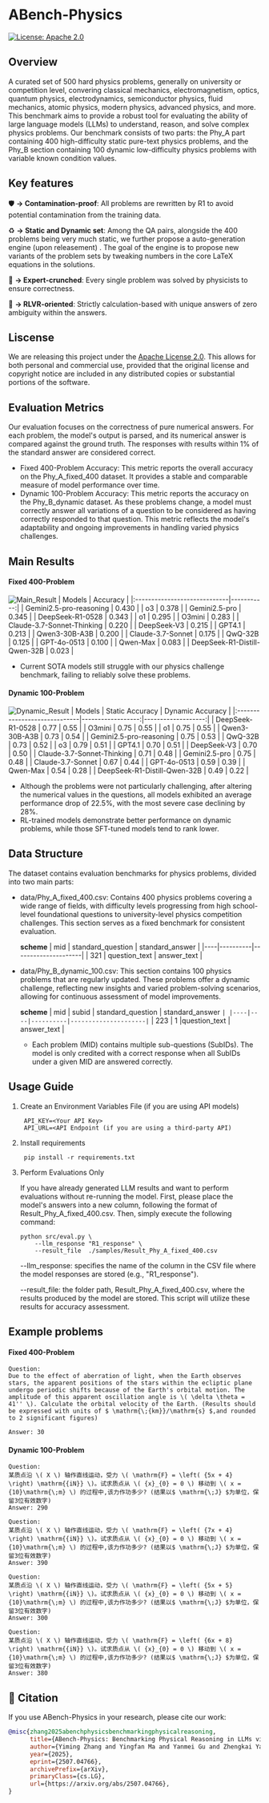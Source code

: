 # ABench-Physics
[![License: Apache 2.0](https://img.shields.io/badge/License-Apache%202.0-green.svg)](https://opensource.org/licenses/Apache-2.0)


## Overview
A curated set of 500 hard physics problems, generally on university or competition level, convering classical mechanics, electromagnetism, optics, quantum physics, electrodynamics, semiconductor physics, fluid mechanics, atomic physics, modern physics, advanced physics, and more. This benchmark aims to provide a robust tool for evaluating the ability of large language models (LLMs) to understand, reason, and solve complex physics problems. Our benchmark consists of two parts: the Phy_A part containing 400 high-difficulty static pure-text physics problems, and the Phy_B section containing 100 dynamic low-difficulty physics problems with variable known condition values.

## Key features

🛡️ **→ Contamination-proof**: All problems are rewritten by R1 to avoid potential contamination from the training data.

♻️  **→ Static and Dynamic set**: Among the QA pairs, alongside the 400 problems being very much static, we further propose a auto-generation engine (upon releasement) .
The goal of the engine is to propose new variants of the problem sets by tweaking numbers in the core LaTeX equations in the solutions.

🔎 **→ Expert-crunched**: Every single problem was solved by physicists to ensure correctness.

🤖 **→ RLVR-oriented**: Strictly calculation-based with unique answers of zero ambiguity within the answers.


## Liscense

We are releasing this project under the [Apache License 2.0](https://www.apache.org/licenses/LICENSE-2.0). This allows for both personal and commercial use, provided that the original license and copyright notice are included in any distributed copies or substantial portions of the software.


## Evaluation Metrics
Our evaluation focuses on the correctness of pure numerical answers. For each problem, the model's output is parsed, and its numerical answer is compared against the ground truth. The responses with results within 1% of the standard answer are considered correct.
* Fixed 400-Problem Accuracy: This metric reports the overall accuracy on the Phy_A_fixed_400 dataset. It provides a stable and comparable measure of model performance over time.
* Dynamic 100-Problem Accuracy: This metric reports the accuracy on the Phy_B_dynamic dataset. As these problems change, a model must correctly answer all variations of a question to be considered as having correctly responded to that question. This metric reflects the model's adaptability and ongoing improvements in handling varied physics challenges.


## Main Results
#### Fixed 400-Problem
![Main_Result](img/Phy_A_fixed_400.png)
| Models                       |   Accuracy |
|:-----------------------------|-----------:|
| Gemini2.5-pro-reasoning      |     0.430  |
| o3                           |     0.378  |
| Gemini2.5-pro                |     0.345  |
| DeepSeek-R1-0528             |     0.343  |
| o1                           |     0.295  |
| O3mini                       |     0.283  |
| Claude-3.7-Sonnet-Thinking   |     0.220  |
| DeepSeek-V3                  |     0.215  |
| GPT4.1                       |     0.213  |
| Qwen3-30B-A3B                |     0.200  |
| Claude-3.7-Sonnet            |     0.175  |
| QwQ-32B                      |     0.125  |
| GPT-4o-0513                  |     0.100  |
| Qwen-Max                     |     0.083  |
| DeepSeek-R1-Distill-Qwen-32B |     0.023  |

* Current SOTA models still struggle with our physics challenge benchmark, failing to reliably solve these problems.

#### Dynamic 100-Problem
![Dynamic_Result](img/Phy_B_dynamic_100.png)
| Models                       |   Static Accuracy |   Dynamic Accuracy |
|:-----------------------------|------------------:|-------------------:|
| DeepSeek-R1-0528             |              0.77 |               0.55 |
| O3mini                       |              0.75 |               0.55 |
| o1                           |              0.75 |               0.55 |
| Qwen3-30B-A3B                |              0.73 |               0.54 |
| Gemini2.5-pro-reasoning      |              0.75 |               0.53 |
| QwQ-32B                      |              0.73 |               0.52 |
| o3                           |              0.79 |               0.51 |
| GPT4.1                       |              0.70 |               0.51 |
| DeepSeek-V3                  |              0.70 |               0.50 |
| Claude-3.7-Sonnet-Thinking   |              0.71 |               0.48 |
| Gemini2.5-pro                |              0.75 |               0.48 |
| Claude-3.7-Sonnet            |              0.67 |               0.44 |
| GPT-4o-0513                  |              0.59 |               0.39 |
| Qwen-Max                     |              0.54 |               0.28 |
| DeepSeek-R1-Distill-Qwen-32B |              0.49 |               0.22 |

* Although the problems were not particularly challenging, after altering the numerical values in the questions, all models exhibited an average performance drop of 22.5%, with the most severe case declining by 28%.​
* RL-trained models demonstrate better performance on dynamic problems, while those SFT-tuned models tend to rank lower.


## Data Structure
The dataset contains evaluation benchmarks for physics problems, divided into two main parts:
* data/Phy_A_fixed_400.csv: Contains 400 physics problems covering a wide range of fields, with difficulty levels progressing from high school-level foundational questions to university-level physics competition challenges. This section serves as a fixed benchmark for consistent evaluation.
  
    **scheme**
    | mid | standard_question | standard_answer    |
    |----|----------|---------------------|
    | 321 | question_text | answer_text |

* data/Phy_B_dynamic_100.csv: This section contains 100 physics problems that are regularly updated. These problems offer a dynamic challenge, reflecting new insights and varied problem-solving scenarios, allowing for continuous assessment of model improvements. 

    **scheme**
    | mid | subid | standard_question | standard_answer    `|
    |----|----|----------|---------------------|`
    | 223 | 1   |question_text | answer_text |

    * Each problem (MID) contains multiple sub-questions (SubIDs). The model is only credited with a correct response when all SubIDs under a given MID are answered correctly.


## Usage Guide
1. Create an Environment Variables File (if you are using API models)
   ```
    API_KEY=<Your API Key>
    API_URL=<API Endpoint (if you are using a third-party API)
   ```
2. Install requirements
   ```
    pip install -r requirements.txt
   ```
3. Perform Evaluations Only

     If you have already generated LLM results and want to perform evaluations without re-running the model. First, please place the model's answers into a new column, following the format of Result_Phy_A_fixed_400.csv. Then, simply execute the following command:

    ```
   python src/eval.py \
        --llm_response "R1_response" \
        --result_file  ./samples/Result_Phy_A_fixed_400.csv
    ```

   --llm_response: specifies the name of the column in the CSV file where the model responses are stored (e.g., "R1_response").

   --result_file: the folder path, Result_Phy_A_fixed_400.csv, where the results produced by the model are stored. This script will utilize these results for accuracy assessment.


## Example problems
#### Fixed 400-Problem
```
Question:
Due to the effect of aberration of light, when the Earth observes stars, the apparent positions of the stars within the ecliptic plane undergo periodic shifts because of the Earth's orbital motion. The amplitude of this apparent oscillation angle is \( \delta \theta = 41'' \). Calculate the orbital velocity of the Earth. (Results should be expressed with units of $ \mathrm{\;{km}}/\mathrm{s} $,and rounded to 2 significant figures)

Answer: 30
```


#### Dynamic 100-Problem
```
Question: 
某质点沿 \( X \) 轴作直线运动，受力 \( \mathrm{F} = \left( {5x + 4} \right) \mathrm{{iN}} \)。试求质点从 \( {x}_{0} = 0 \) 移动到 \( x = {10}\mathrm{\;m} \) 的过程中,该力作功多少? (结果以$ \mathrm{\;J} $为单位，保留3位有效数字)
Answer: 290

Question: 
某质点沿 \( X \) 轴作直线运动，受力 \( \mathrm{F} = \left( {7x + 4} \right) \mathrm{{iN}} \)。试求质点从 \( {x}_{0} = 0 \) 移动到 \( x = {10}\mathrm{\;m} \) 的过程中,该力作功多少? (结果以$ \mathrm{\;J} $为单位，保留3位有效数字)
Answer: 390

Question: 
某质点沿 \( X \) 轴作直线运动，受力 \( \mathrm{F} = \left( {5x + 5} \right) \mathrm{{iN}} \)。试求质点从 \( {x}_{0} = 0 \) 移动到 \( x = {10}\mathrm{\;m} \) 的过程中,该力作功多少? (结果以$ \mathrm{\;J} $为单位，保留3位有效数字)
Answer: 300

Question: 
某质点沿 \( X \) 轴作直线运动，受力 \( \mathrm{F} = \left( {6x + 8} \right) \mathrm{{iN}} \)。试求质点从 \( {x}_{0} = 0 \) 移动到 \( x = {10}\mathrm{\;m} \) 的过程中,该力作功多少? (结果以$ \mathrm{\;J} $为单位，保留3位有效数字)
Answer: 380
```


## 🚩 Citation
If you use ABench-Physics in your research, please cite our work:
```bibtex
@misc{zhang2025abenchphysicsbenchmarkingphysicalreasoning,
      title={ABench-Physics: Benchmarking Physical Reasoning in LLMs via High-Difficulty and Dynamic Physics Problems}, 
      author={Yiming Zhang and Yingfan Ma and Yanmei Gu and Zhengkai Yang and Yihong Zhuang and Feng Wang and Zenan Huang and Yuanyuan Wang and Chao Huang and Bowen Song and Cheng Lin and Junbo Zhao},
      year={2025},
      eprint={2507.04766},
      archivePrefix={arXiv},
      primaryClass={cs.LG},
      url={https://arxiv.org/abs/2507.04766}, 
}

